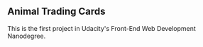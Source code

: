 ## Animal Trading Cards
This is the first project in Udacity's Front-End Web Development Nanodegree.
